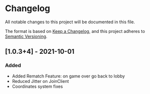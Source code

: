 # Changelog
All notable changes to this project will be documented in this file.

The format is based on [Keep a Changelog](https://keepachangelog.com/en/1.0.0/),
and this project adheres to [Semantic Versioning](https://semver.org/spec/v2.0.0.html).

## [1.0.3+4] - 2021-10-01
### Added
- Added Rematch Feature: on game over go back to lobby
- Reduced Jitter on JoinClient
- Coordinates system fixes

